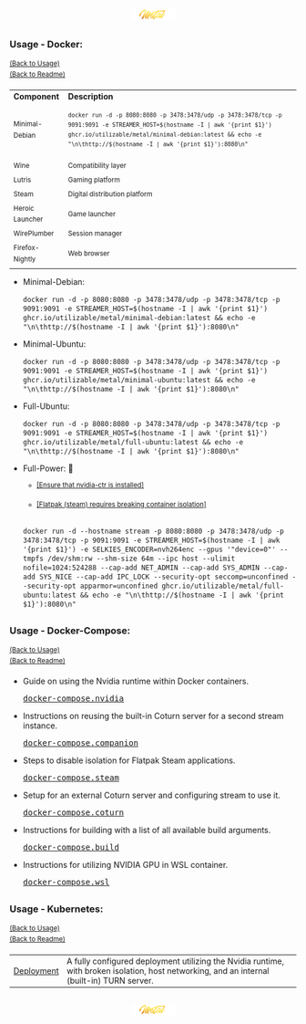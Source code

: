 <div align="center">
   <img src="../../.media/asset/badge/asset_badge_project_backgroundless.png" width="15%" height="auto"/>
</div>

##
<!---
#####################################################
# Usage - Docker
#####################################################
--->
### Usage - Docker:
<sup>[(Back to Usage)](../../README.md#usage)</sup>
<br>
<sup>[(Back to Readme)](../../README.md#table-of-contents)</sup><br>
<!--- CONTENT --->

   <table align="center">
       <tr>
           <td><strong>Component</strong></td>
           <td><strong>Description</strong></td>
       </tr>
       <tr>
           <td><sup>Minimal-Debian</sup></td>
           <td><pre><code><sup>docker run -d -p 8080:8080 -p 3478:3478/udp -p 3478:3478/tcp -p 9091:9091 -e STREAMER_HOST=$(hostname -I | awk '{print $1}') ghcr.io/utilizable/metal/minimal-debian:latest && echo -e "\n\thttp://$(hostname -I | awk '{print $1}'):8080\n"</sup></code></pre></td>
       </tr>
       <tr>
           <td><sup>Wine</sup></td>
           <td><sup>Compatibility layer</sup></td>
       </tr>
       <tr>
           <td><sup>Lutris</sup></td>
           <td><sup>Gaming platform</sup></td>
       </tr>
       <tr>
           <td><sup>Steam</sup></td>
           <td><sup>Digital distribution platform</sup></td>
       </tr>
       <tr>
           <td><sup>Heroic Launcher</sup></td>
           <td><sup>Game launcher</sup></td>
       </tr>
       <tr>
           <td><sup>WirePlumber</sup></td>
           <td><sup>Session manager</sup></td>
       </tr>
       <tr>
           <td><sup>Firefox-Nightly</sup></td>
           <td><sup>Web browser</sup></td>
       </tr>
   </table>


<ul>
<!-- element [0] -->    
   <li>
      <p>Minimal-Debian:</p>
      <pre><code>docker run -d -p 8080:8080 -p 3478:3478/udp -p 3478:3478/tcp -p 9091:9091 -e STREAMER_HOST=$(hostname -I | awk '{print $1}') ghcr.io/utilizable/metal/minimal-debian:latest && echo -e "\n\thttp://$(hostname -I | awk '{print $1}'):8080\n"</code></pre>
   </li>
   <!-- #element [0] -->    
   <!-- element [1] -->    
   <li>
      <p>Minimal-Ubuntu:</p>
      <pre><code>docker run -d -p 8080:8080 -p 3478:3478/udp -p 3478:3478/tcp -p 9091:9091 -e STREAMER_HOST=$(hostname -I | awk '{print $1}') ghcr.io/utilizable/metal/minimal-ubuntu:latest && echo -e "\n\thttp://$(hostname -I | awk '{print $1}'):8080\n"</code></pre>
   </li>
<!-- #element [1] -->    
   
<!-- element [2] -->    
   <li>
      <p>Full-Ubuntu:</p>
      <pre><code>docker run -d -p 8080:8080 -p 3478:3478/udp -p 3478:3478/tcp -p 9091:9091 -e STREAMER_HOST=$(hostname -I | awk '{print $1}') ghcr.io/utilizable/metal/full-ubuntu:latest && echo -e "\n\thttp://$(hostname -I | awk '{print $1}'):8080\n"</code></pre>
   </li>
<!-- #element [2] -->    

<!-- element [3] -->    
   <li>
      <p>Full-Power: 🤘</p>
      <ul>
         <sup>
            <li><a href="https://docs.nvidia.com/datacenter/cloud-native/container-toolkit/latest/install-guide.html">[Ensure that nvidia-ctr is installed]</a></li>
         </sup>
      <br>
         <sup>
            <li><a href="">[Flatpak (steam) requires breaking container isolation]</a></li>
         </sup>
      </ul>
      <br>
      <pre><code>docker run -d --hostname stream -p 8080:8080 -p 3478:3478/udp -p 3478:3478/tcp -p 9091:9091 -e STREAMER_HOST=$(hostname -I | awk '{print $1}') -e SELKIES_ENCODER=nvh264enc --gpus '"device=0"' --tmpfs /dev/shm:rw --shm-size 64m --ipc host --ulimit nofile=1024:524288 --cap-add NET_ADMIN --cap-add SYS_ADMIN --cap-add SYS_NICE --cap-add IPC_LOCK --security-opt seccomp=unconfined --security-opt apparmor=unconfined ghcr.io/utilizable/metal/full-ubuntu:latest && echo -e "\n\thttp://$(hostname -I | awk '{print $1}'):8080\n"</code></pre>
   </li>
<!-- #element [3] -->          
</ul>

##
<!---
#####################################################
# Usage - Docker-Compose
#####################################################
--->
### Usage - Docker-Compose:
<sup>[(Back to Usage)](../../README.md#usage)</sup>
<br>
<sup>[(Back to Readme)](../../README.md#table-of-contents)</sup><br>
<!--- CONTENT --->

<ul>
<!-- element [0] -->    
   <li>
      <p>Guide on using the Nvidia runtime within Docker containers.</p>
      <pre><a href=".github/workflows/building_docker.yml">docker-compose.nvidia</a></pre>
   </li>
<!-- element [0] -->
   
<!-- element [1] -->    
   <li>
      <p>Instructions on reusing the built-in Coturn server for a second stream instance.</p>
      <pre><a href=".github/workflows/building_docker.yml">docker-compose.companion</a></pre>
   </li>
<!-- element [1] -->

<!-- element [2] -->    
   <li>
      <p>Steps to disable isolation for Flatpak Steam applications.</p>
      <pre><a href=".github/workflows/building_docker.yml">docker-compose.steam</a></pre>
   </li>
<!-- element [2] -->

<!-- element [3] -->    
   <li>
      <p>Setup for an external Coturn server and configuring stream to use it.</p>
      <pre><a href=".github/workflows/building_docker.yml">docker-compose.coturn</a></pre>
   </li>
<!-- element [3] -->

<!-- element [4] -->    
   <li>
      <p>Instructions for building with a list of all available build arguments.</p>
      <sub></sub><pre><a href=".github/workflows/building_docker.yml">docker-compose.build</a></pre>
   </li>
<!-- element [4] -->

<!-- element [5] -->    
   <li>
      <p>Instructions for utilizing NVIDIA GPU in WSL container.</p>
      <sub></sub><pre><a href=".github/workflows/building_docker.yml">docker-compose.wsl</a></pre>
   </li>
<!-- element [5] -->

</ul>

</table>

##
<!---
#####################################################
# Usage - Kubernetes
#####################################################
--->
### Usage - Kubernetes:
<sup>[(Back to Usage)](../../README.md#usage)</sup>
<br>
<sup>[(Back to Readme)](../../README.md#table-of-contents)</sup><br>
<!--- CONTENT --->

<table>
    <tr>
        <td><a href=".github/workflows/building_docker.yml">Deployment</a></td>
        <td>A fully configured deployment utilizing the Nvidia runtime, with broken isolation, host networking, and an internal (built-in) TURN server.</td>
    </tr>
</table>

##
<!---
#####################################################
# Usage - Helm - WIP!
#####################################################
--->
<!--- WIP 
### Usage - Helm:
<sup>[(Back to Usage)](../../README.md#usage)</sup>
<br>
<sup>[(Back to Readme)](../../README.md#table-of-contents)</sup><br>

<img src="../../.media/asset/helper/asset_helper_wip.png" align="right" width="10%" height="auto"/>
##
--->

<div align="center">
   <img src="../../.media/asset/badge/asset_badge_project_backgroundless.png" width="15%" height="auto"/>
</div>
